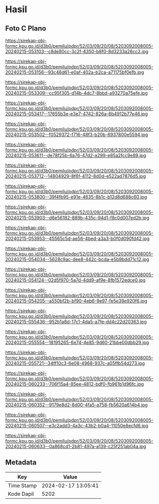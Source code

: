 # Hasil

## Foto C Plano

https://sirekap-obj-formc.kpu.go.id/d3b0/pemilu/pdpr/52/03/09/20/08/5203092008005-20240215-053103--c8de80cc-3c2f-4350-b8f0-8d3233a26cc2.jpg

https://sirekap-obj-formc.kpu.go.id/d3b0/pemilu/pdpr/52/03/09/20/08/5203092008005-20240215-053156--93c46d61-e0af-402a-b2ca-a71175bf0efb.jpg

https://sirekap-obj-formc.kpu.go.id/d3b0/pemilu/pdpr/52/03/09/20/08/5203092008005-20240215-053309--cc95f305-d14b-4dc7-8bbd-a93270a75efe.jpg

https://sirekap-obj-formc.kpu.go.id/d3b0/pemilu/pdpr/52/03/09/20/08/5203092008005-20240215-053417--17655b3e-e3e7-4742-826a-6b4912b77e46.jpg

https://sirekap-obj-formc.kpu.go.id/d3b0/pemilu/pdpr/52/03/09/20/08/5203092008005-20240215-053502--f0529372-f716-48f3-b20b-6937800e5594.jpg

https://sirekap-obj-formc.kpu.go.id/d3b0/pemilu/pdpr/52/03/09/20/08/5203092008005-20240215-053611--de78f25b-6a76-47d2-a299-e85a2fcc9e89.jpg

https://sirekap-obj-formc.kpu.go.id/d3b0/pemilu/pdpr/52/03/09/20/08/5203092008005-20240215-053712--14804929-8f6f-4112-8d0d-e522ad7876d5.jpg

https://sirekap-obj-formc.kpu.go.id/d3b0/pemilu/pdpr/52/03/09/20/08/5203092008005-20240215-053800--39f4fb95-e91e-4635-8b1c-b12d8d688c60.jpg

https://sirekap-obj-formc.kpu.go.id/d3b0/pemilu/pdpr/52/03/09/20/08/5203092008005-20240215-053903--d6e56182-889b-435c-94d1-f8c0d007ed2b.jpg

https://sirekap-obj-formc.kpu.go.id/d3b0/pemilu/pdpr/52/03/09/20/08/5203092008005-20240215-053953--45565c5d-ae56-4bed-a3a3-b0f0d090fd42.jpg

https://sirekap-obj-formc.kpu.go.id/d3b0/pemilu/pdpr/52/03/09/20/08/5203092008005-20240215-054034--5628c9ac-dee8-442c-bcda-e5b9bdd71c12.jpg

https://sirekap-obj-formc.kpu.go.id/d3b0/pemilu/pdpr/52/03/09/20/08/5203092008005-20240215-054124--02d5f970-5a7d-4dd9-af9e-8fb1572edce0.jpg

https://sirekap-obj-formc.kpu.go.id/d3b0/pemilu/pdpr/52/03/09/20/08/5203092008005-20240215-054205--a550bf2b-bf90-4eb6-9e97-fe5e39e920f6.jpg

https://sirekap-obj-formc.kpu.go.id/d3b0/pemilu/pdpr/52/03/09/20/08/5203092008005-20240215-055436--952b1a8d-17c1-4da5-a7fe-dd4c22d20363.jpg

https://sirekap-obj-formc.kpu.go.id/d3b0/pemilu/pdpr/52/03/09/20/08/5203092008005-20240215-055554--18195265-6e74-4e85-9d60-21bbe00dbb29.jpg

https://sirekap-obj-formc.kpu.go.id/d3b0/pemilu/pdpr/52/03/09/20/08/5203092008005-20240215-055721--34ff10c3-6e08-4968-937c-a05ffb54d273.jpg

https://sirekap-obj-formc.kpu.go.id/d3b0/pemilu/pdpr/52/03/09/20/08/5203092008005-20240215-060233--706f15a4-85ee-4812-bdf0-fb961b1d96fc.jpg

https://sirekap-obj-formc.kpu.go.id/d3b0/pemilu/pdpr/52/03/09/20/08/5203092008005-20240215-060352--9179e8d2-8d00-4fa5-a758-fb5620a614b4.jpg

https://sirekap-obj-formc.kpu.go.id/d3b0/pemilu/pdpr/52/03/09/20/08/5203092008005-20240215-060507--e3c2add3-4a3c-43b2-b0a4-11050e8ecfd6.jpg

https://sirekap-obj-formc.kpu.go.id/d3b0/pemilu/pdpr/52/03/09/20/08/5203092008005-20240215-060633--0a868cd1-2b81-497a-a139-c25f251ab04a.jpg


## Metadata

| Key        | Value               |
| ---------- | ------------------- |
| Time Stamp | 2024-02-17 13:05:41 |
| Kode Dapil | 5202                |



